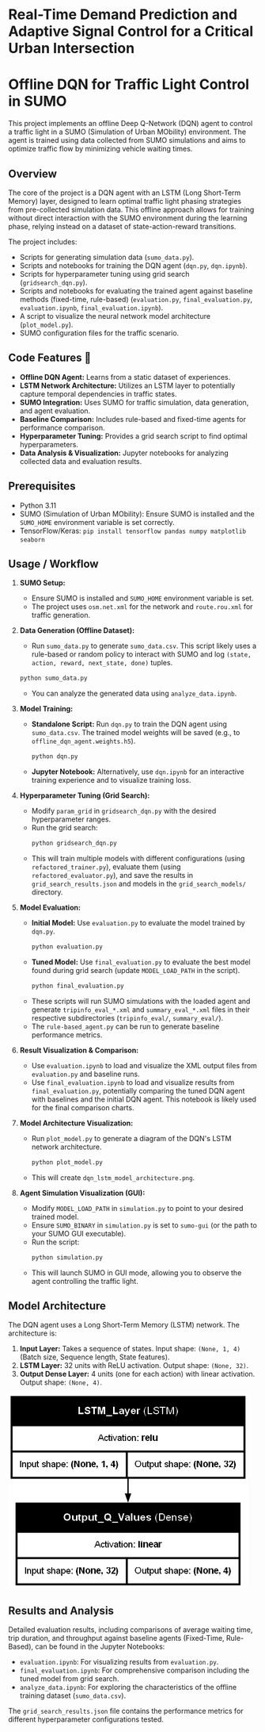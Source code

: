 # Real-Time Demand Prediction and Adaptive Signal Control for a Critical Urban Intersection
# Offline DQN for Traffic Light Control in SUMO

This project implements an offline Deep Q-Network (DQN) agent to control a traffic light in a SUMO (Simulation of Urban MObility) environment. The agent is trained using data collected from SUMO simulations and aims to optimize traffic flow by minimizing vehicle waiting times.

## Overview

The core of the project is a DQN agent with an LSTM (Long Short-Term Memory) layer, designed to learn optimal traffic light phasing strategies from pre-collected simulation data. This offline approach allows for training without direct interaction with the SUMO environment during the learning phase, relying instead on a dataset of state-action-reward transitions.

The project includes:
- Scripts for generating simulation data (`sumo_data.py`).
- Scripts and notebooks for training the DQN agent (`dqn.py`, `dqn.ipynb`).
- Scripts for hyperparameter tuning using grid search (`gridsearch_dqn.py`).
- Scripts and notebooks for evaluating the trained agent against baseline methods (fixed-time, rule-based) (`evaluation.py`, `final_evaluation.py`, `evaluation.ipynb`, `final_evaluation.ipynb`).
- A script to visualize the neural network model architecture (`plot_model.py`).
- SUMO configuration files for the traffic scenario.

## Code Features 📄
- **Offline DQN Agent:** Learns from a static dataset of experiences.
- **LSTM Network Architecture:** Utilizes an LSTM layer to potentially capture temporal dependencies in traffic states.
- **SUMO Integration:** Uses SUMO for traffic simulation, data generation, and agent evaluation.
- **Baseline Comparison:** Includes rule-based and fixed-time agents for performance comparison.
- **Hyperparameter Tuning:** Provides a grid search script to find optimal hyperparameters.
- **Data Analysis & Visualization:** Jupyter notebooks for analyzing collected data and evaluation results.

## Prerequisites
- Python 3.11
- SUMO (Simulation of Urban MObility): Ensure SUMO is installed and the `SUMO_HOME` environment variable is set correctly.
- TensorFlow/Keras: `pip install tensorflow pandas numpy matplotlib seaborn`


## Usage / Workflow

1.  **SUMO Setup:**
    *   Ensure SUMO is installed and `SUMO_HOME` environment variable is set.
    *   The project uses `osm.net.xml` for the network and `route.rou.xml` for traffic generation.

2.  **Data Generation (Offline Dataset):**
    *   Run `sumo_data.py` to generate `sumo_data.csv`. This script likely uses a rule-based or random policy to interact with SUMO and log `(state, action, reward, next_state, done)` tuples.
    ```bash
    python sumo_data.py
    ```
    *   You can analyze the generated data using `analyze_data.ipynb`.

3.  **Model Training:**
    *   **Standalone Script:** Run `dqn.py` to train the DQN agent using `sumo_data.csv`. The trained model weights will be saved (e.g., to `offline_dqn_agent.weights.h5`).
        ```bash
        python dqn.py
        ```
    *   **Jupyter Notebook:** Alternatively, use `dqn.ipynb` for an interactive training experience and to visualize training loss.

4.  **Hyperparameter Tuning (Grid Search):**
    *   Modify `param_grid` in `gridsearch_dqn.py` with the desired hyperparameter ranges.
    *   Run the grid search:
        ```bash
        python gridsearch_dqn.py
        ```
    *   This will train multiple models with different configurations (using `refactored_trainer.py`), evaluate them (using `refactored_evaluator.py`), and save the results in `grid_search_results.json` and models in the `grid_search_models/` directory.

5.  **Model Evaluation:**
    *   **Initial Model:** Use `evaluation.py` to evaluate the model trained by `dqn.py`.
        ```bash
        python evaluation.py
        ```
    *   **Tuned Model:** Use `final_evaluation.py` to evaluate the best model found during grid search (update `MODEL_LOAD_PATH` in the script).
        ```bash
        python final_evaluation.py
        ```
    *   These scripts will run SUMO simulations with the loaded agent and generate `tripinfo_eval_*.xml` and `summary_eval_*.xml` files in their respective subdirectories (`tripinfo_eval/`, `summary_eval/`).
    *   The `rule-based_agent.py` can be run to generate baseline performance metrics.

6.  **Result Visualization & Comparison:**
    *   Use `evaluation.ipynb` to load and visualize the XML output files from `evaluation.py` and baseline runs.
    *   Use `final_evaluation.ipynb` to load and visualize results from `final_evaluation.py`, potentially comparing the tuned DQN agent with baselines and the initial DQN agent. This notebook is likely used for the final comparison charts.

7.  **Model Architecture Visualization:**
    *   Run `plot_model.py` to generate a diagram of the DQN's LSTM network architecture.
        ```bash
        python plot_model.py
        ```
    *   This will create `dqn_lstm_model_architecture.png`.

8.  **Agent Simulation Visualization (GUI):**
    *   Modify `MODEL_LOAD_PATH` in `simulation.py` to point to your desired trained model.
    *   Ensure `SUMO_BINARY` in `simulation.py` is set to `sumo-gui` (or the path to your SUMO GUI executable).
    *   Run the script:
        ```bash
        python simulation.py
        ```
    *   This will launch SUMO in GUI mode, allowing you to observe the agent controlling the traffic light.

## Model Architecture

The DQN agent uses a Long Short-Term Memory (LSTM) network. The architecture is:
1.  **Input Layer:** Takes a sequence of states. Input shape: `(None, 1, 4)` (Batch size, Sequence length, State features).
2.  **LSTM Layer:** 32 units with ReLU activation. Output shape: `(None, 32)`.
3.  **Output Dense Layer:** 4 units (one for each action) with linear activation. Output shape: `(None, 4)`.

![Model Architecture](dqn_lstm_model_architecture.png)

## Results and Analysis

Detailed evaluation results, including comparisons of average waiting time, trip duration, and throughput against baseline agents (Fixed-Time, Rule-Based), can be found in the Jupyter Notebooks:
- `evaluation.ipynb`: For visualizing results from `evaluation.py`.
- `final_evaluation.ipynb`: For comprehensive comparison including the tuned model from grid search.
- `analyze_data.ipynb`: For exploring the characteristics of the offline training dataset (`sumo_data.csv`).

The `grid_search_results.json` file contains the performance metrics for different hyperparameter configurations tested.
